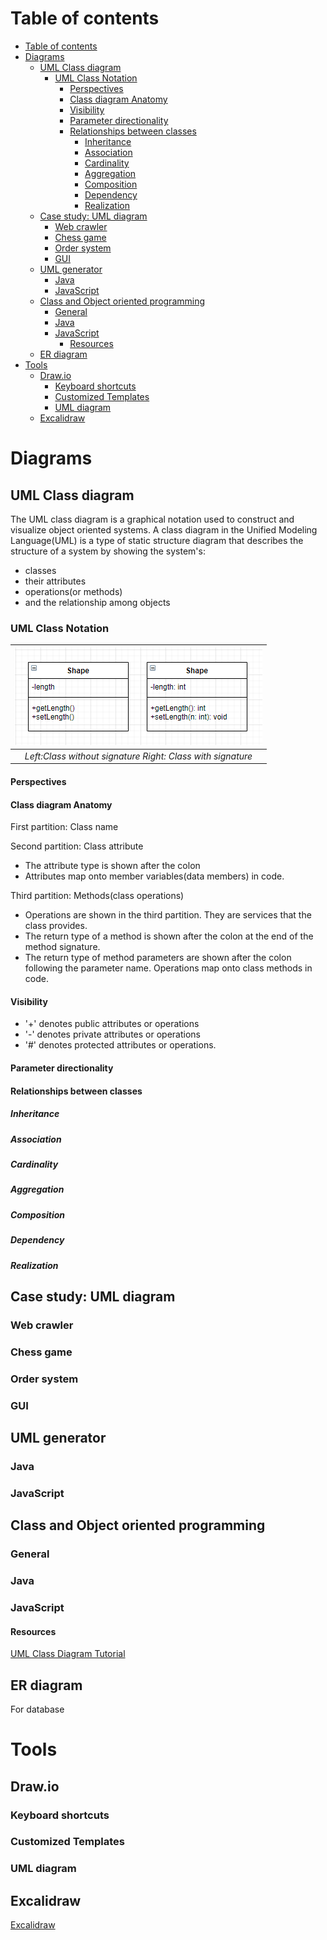 # Table of contents
- [Table of contents](#table-of-contents)
- [Diagrams](#diagrams)
  - [UML Class diagram](#uml-class-diagram)
    - [UML Class Notation](#uml-class-notation)
      - [Perspectives](#perspectives)
      - [Class diagram Anatomy](#class-diagram-anatomy)
      - [Visibility](#visibility)
      - [Parameter directionality](#parameter-directionality)
      - [Relationships between classes](#relationships-between-classes)
        - [Inheritance](#inheritance)
        - [Association](#association)
        - [Cardinality](#cardinality)
        - [Aggregation](#aggregation)
        - [Composition](#composition)
        - [Dependency](#dependency)
        - [Realization](#realization)
  - [Case study: UML diagram](#case-study-uml-diagram)
    - [Web crawler](#web-crawler)
    - [Chess game](#chess-game)
    - [Order system](#order-system)
    - [GUI](#gui)
  - [UML generator](#uml-generator)
    - [Java](#java)
    - [JavaScript](#javascript)
  - [Class and Object oriented programming](#class-and-object-oriented-programming)
    - [General](#general)
    - [Java](#java-1)
    - [JavaScript](#javascript-1)
      - [Resources](#resources)
  - [ER diagram](#er-diagram)
- [Tools](#tools)
  - [Draw.io](#drawio)
    - [Keyboard shortcuts](#keyboard-shortcuts)
    - [Customized Templates](#customized-templates)
    - [UML diagram](#uml-diagram)
  - [Excalidraw](#excalidraw)
# Diagrams
## UML Class diagram
The UML class diagram is a graphical notation used to construct and visualize object oriented systems. A class diagram in the Unified Modeling Language(UML) is a type of static structure diagram that describes the structure of a system by showing the system's:
- classes
- their attributes
- operations(or methods)
- and the relationship among objects

### UML Class Notation

| ![UML-class](./assets/UML-class.PNG) |
|:--:|
| *Left:Class without signature  Right: Class with signature* |
#### Perspectives
#### Class diagram Anatomy
First partition: Class name  

Second partition: Class attribute
- The attribute type is shown after the colon
- Attributes map onto member variables(data members) in code.  

Third partition: Methods(class operations)
- Operations are shown in the third partition. They are services that the class provides.
- The return type of a method is shown after the colon at the end of the method signature.
- The return type of method parameters are shown after the colon following the parameter name. Operations map onto class methods in code.
#### Visibility
- '+' denotes public attributes or operations
- '-' denotes private attributes or operations
- '#' denotes protected attributes or operations.
#### Parameter directionality
#### Relationships between classes
##### Inheritance
##### Association
##### Cardinality
##### Aggregation
##### Composition
##### Dependency
##### Realization
## Case study: UML diagram
### Web crawler
### Chess game
### Order system
### GUI
## UML generator
### Java
### JavaScript

## Class and Object oriented programming
### General
### Java
### JavaScript

#### Resources
[UML Class Diagram Tutorial](https://www.visual-paradigm.com/guide/uml-unified-modeling-language/uml-class-diagram-tutorial/)

## ER diagram
For database
# Tools
## Draw.io
### Keyboard shortcuts
### Customized Templates
### UML diagram
## Excalidraw
[Excalidraw](https://excalidraw.com/)